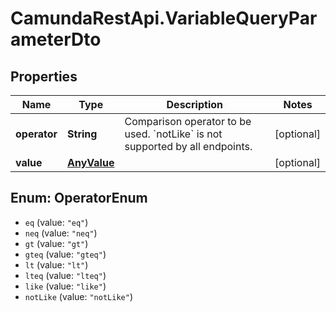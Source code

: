 # CamundaRestApi.VariableQueryParameterDto

## Properties
Name | Type | Description | Notes
------------ | ------------- | ------------- | -------------
**operator** | **String** | Comparison operator to be used. &#x60;notLike&#x60; is not supported by all endpoints. | [optional] 
**value** | [**AnyValue**](AnyValue.md) |  | [optional] 

<a name="OperatorEnum"></a>
## Enum: OperatorEnum

* `eq` (value: `"eq"`)
* `neq` (value: `"neq"`)
* `gt` (value: `"gt"`)
* `gteq` (value: `"gteq"`)
* `lt` (value: `"lt"`)
* `lteq` (value: `"lteq"`)
* `like` (value: `"like"`)
* `notLike` (value: `"notLike"`)

